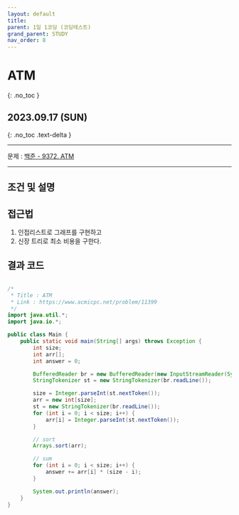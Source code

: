 ```yaml
---
layout: default
title: 
parent: 1일 1코딩 (코딩테스트)
grand_parent: STUDY
nav_order: 8
---
```


# ATM
{: .no_toc }

## 2023.09.17 (SUN)
{: .no_toc .text-delta }

---

문제 : [백준 - 9372. ATM](https://www.acmicpc.net/problem/9372)

---

## 조건 및 설명

## 접근법
1. 인접리스트로 그래프를 구현하고
2. 신장 트리로 최소 비용을 구한다.

## 결과 코드

```java

/*
 * Title : ATM
 * Link : https://www.acmicpc.net/problem/11399
 */
import java.util.*;
import java.io.*;

public class Main {
    public static void main(String[] args) throws Exception {
        int size;
        int arr[];
        int answer = 0;

        BufferedReader br = new BufferedReader(new InputStreamReader(System.in));
        StringTokenizer st = new StringTokenizer(br.readLine());

        size = Integer.parseInt(st.nextToken());
        arr = new int[size];
        st = new StringTokenizer(br.readLine());
        for (int i = 0; i < size; i++) {
            arr[i] = Integer.parseInt(st.nextToken());
        }

        // sort
        Arrays.sort(arr);

        // sum
        for (int i = 0; i < size; i++) {
            answer += arr[i] * (size - i);
        }

        System.out.println(answer);
    }
}
```

